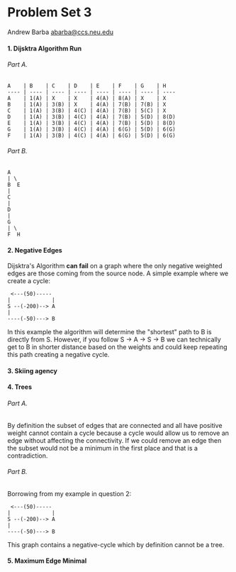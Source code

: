 Problem Set 3
=============

Andrew Barba [abarba@ccs.neu.edu](abarba@ccs.neu.edu)

#### 1. Dijsktra Algorithm Run

###### Part A.

```
A    | B    | C    | D    | E    | F    | G    | H
---- | ---- | ---- | ---- | ---- | ---- | ---- | ----
A    | 1(A) | X    | X    | 4(A) | 8(A) | X    | X
B    | 1(A) | 3(B) | X    | 4(A) | 7(B) | 7(B) | X
C    | 1(A) | 3(B) | 4(C) | 4(A) | 7(B) | 5(C) | X
D    | 1(A) | 3(B) | 4(C) | 4(A) | 7(B) | 5(D) | 8(D)
E    | 1(A) | 3(B) | 4(C) | 4(A) | 7(B) | 5(D) | 8(D)
G    | 1(A) | 3(B) | 4(C) | 4(A) | 6(G) | 5(D) | 6(G)
F    | 1(A) | 3(B) | 4(C) | 4(A) | 6(G) | 5(D) | 6(G)
```

###### Part B.

```
A
| \
B  E
|
C
|
D
|
G
| \
F  H
```

#### 2. Negative Edges

Dijsktra's Algorithm **can fail** on a graph where the only negative weighted edges are those coming from the source node. A simple example where we create a cycle:

```
 <---(50)-----
|             |
S --(-200)--> A
|
----(-50)---> B
```

In this example the algorithm will determine the "shortest" path to B is directly from S. However, if you follow S -> A -> S -> B we can technically get to B in shorter distance based on the weights and could keep repeating this path creating a negative cycle.

#### 3. Skiing agency

#### 4. Trees

###### Part A.

By definition the subset of edges that are connected and all have positive weight cannot contain a cycle because a cycle would allow us to remove an edge without affecting the connectivity. If we could remove an edge then the subset would not be a minimum in the first place and that is a contradiction. 

###### Part B.

Borrowing from my example in question 2:

```
 <---(50)-----
|             |
S --(-200)--> A
|
----(-50)---> B
```

This graph contains a negative-cycle which by definition cannot be a tree.

#### 5. Maximum Edge Minimal
